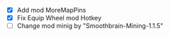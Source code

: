 - [x] Add mod MoreMapPins
- [x] Fix Equip Wheel mod Hotkey
- [ ] Change mod minig by "Smoothbrain-Mining-1.1.5"